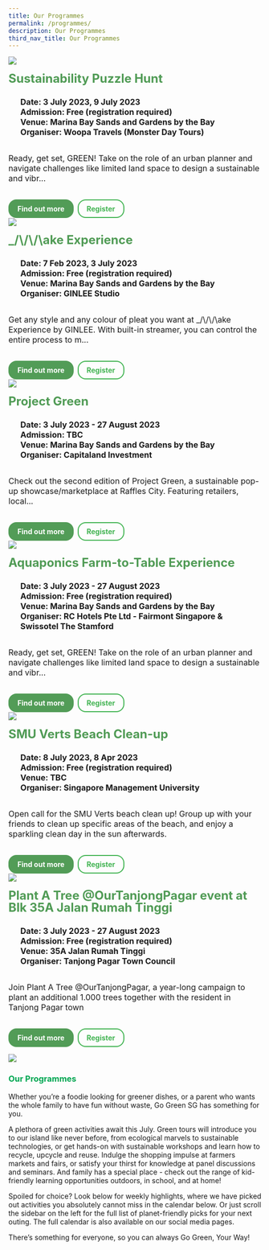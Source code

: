 ```yaml
---
title: Our Programmes
permalink: /programmes/
description: Our Programmes
third_nav_title: Our Programmes
---
```

<style>
	.row {
		gap: 1rem;
		flex-wrap: wrap;
	}
	
	.programmes__item {
		flex: 0 1 calc(33% - 0.5rem) !important;
		display: grid;
	}
	
	.programmes__item___header > img {
		margin: 0
		width: 100%
	}
	
	.programmes__item__header > h2 {
		color: black;
		font-size: 1.5rem;
		line-height: 1.5rem;
		margin: 1rem 0 0.5rem;
		font-weight: bold;
		color: #509b55;
	}
	
	.programmes__item__detail > ul {
		display: flex;
		flex-direction: column;
		list-style-type: none;
		margin: 1rem 0;
	}
	
	.programmes__item__detail > ul > li {
		margin: 0;
		font-size: 1rem;
		line-height: 1.25;
	}
	
	.programmes__item__detail > ul > li:last-child {
		margin: 0;
	}
	
	.programmes__item__body > p {
		font-size: 1rem;
		line-height: 1.25;
	}
	
	.programmes__item__actions {
		display: flex;
		align-items: center;
		margin-top: 1rem;
		gap: 0.5rem;
	}
	
	.programmes__item__actions > a {
		border: 2px solid black;
		padding: 0.5rem 1rem;
		height: fit-content;
		border-radius: 1rem;
		background-color: transparent;
		cursor: pointer;
		font-weight: bold;
		text-decoration: none;
	}
	
	.programmes__item__actions > .button-primary {
		background-color: #529c57;
		border: 2px solid #529c57;
		color: white !important;
	}
	
	.programmes__item__actions > .button-secondary {
		border: 2px solid #43b453;
		color: #43b453 !important;
	}
</style>

<div class="row">
	<div class="programmes__item col is-one-third">
		<div class="programmes__item__header">
			<img src="/images/Programmes/sustainability-puzzle-hunt.png">
			<h2>Sustainability Puzzle Hunt</h2>
		</div>
		<div class="programmes__item__detail">
			<ul>
				<li><strong>Date: 3 July 2023, 9 July 2023</strong></li>
				<li><strong>Admission: Free (registration required)</strong></li>
				<li><strong>Venue: Marina Bay Sands and Gardens by the Bay</strong></li>
				<li><strong>Organiser: Woopa Travels (Monster Day Tours)</strong></li>
			</ul>
		</div>
		<div class="programmes__item__body">
			<p>Ready, get set, GREEN! Take on the role of an urban planner and navigate challenges like limited land space to  design a sustainable and vibr...
		</p></div>
		<div class="programmes__item__actions">
			<a href="/programmes/sustainability-puzzle-hunt/" class="button-primary">Find out more</a>
			<a class="button-secondary">Register</a>
		</div>
	</div>
	<div class="programmes__item col is-one-third">
		<div class="programmes__item__header">
			<img src="/images/Programmes/make-experience.png">
			<h2>_/\/\/\ake Experience</h2>
		</div>
		<div class="programmes__item__detail">
			<ul>
				<li><strong>Date: 7 Feb 2023, 3 July 2023</strong></li>
				<li><strong>Admission: Free (registration required)</strong></li>
				<li><strong>Venue: Marina Bay Sands and Gardens by the Bay</strong></li>
				<li><strong>Organiser: GINLEE Studio</strong></li>
			</ul>
		</div>
		<div class="programmes__item__body">
			<p>Get any style and any colour of pleat you want at _/\/\/\ake Experience by GINLEE. With built-in streamer, you can control the entire process to m...
		</p></div>
		<div class="programmes__item__actions">
				<a class="button-primary">Find out more</a>
			<a class="button-secondary">Register</a>
		</div>
	</div>
	<div class="programmes__item col is-one-third">
		<div class="programmes__item__header">
			<img src="/images/Programmes/project-green.png">
			<h2>Project Green</h2>
		</div>
		<div class="programmes__item__detail">
			<ul>
				<li><strong>Date: 3 July 2023 - 27 August 2023</strong></li>
				<li><strong>Admission: TBC</strong></li>
				<li><strong>Venue: Marina Bay Sands and Gardens by the Bay</strong></li>
				<li><strong>Organiser: Capitaland Investment</strong></li>
			</ul>
		</div>
		<div class="programmes__item__body">
			<p>Check out the second edition of Project Green, a sustainable pop-up showcase/marketplace at Raffles City. Featuring retailers, local...
		</p></div>
		<div class="programmes__item__actions">
			<a class="button-primary">Find out more</a>
			<a class="button-secondary">Register</a>
		</div>
	</div>
	<div class="programmes__item col is-one-third">
		<div class="programmes__item__header">
			<img src="/images/Programmes/aquaponic.png">
			<h2>Aquaponics Farm-to-Table Experience</h2>
		</div>
		<div class="programmes__item__detail">
			<ul>
				<li><strong>Date: 3 July 2023 - 27 August 2023</strong></li>
				<li><strong>Admission: Free (registration required)</strong></li>
				<li><strong>Venue: Marina Bay Sands and Gardens by the Bay</strong></li>
				<li><strong>Organiser: RC Hotels Pte Ltd - Fairmont Singapore &amp; Swissotel The Stamford</strong></li>
			</ul>
		</div>
		<div class="programmes__item__body">
			<p>Ready, get set, GREEN! Take on the role of an urban planner and navigate challenges like limited land space to design a sustainable and vibr...
		</p></div>
		<div class="programmes__item__actions">
			<a class="button-primary">Find out more</a>
			<a class="button-secondary">Register</a>
		</div>
	</div>
	<div class="programmes__item col is-one-third">
		<div class="programmes__item__header">
			<img src="/images/Programmes/clean-up.png">
			<h2>SMU Verts Beach Clean-up</h2>
		</div>
		<div class="programmes__item__detail">
			<ul>
				<li><strong>Date: 8 July 2023, 8 Apr 2023</strong></li>
				<li><strong>Admission: Free (registration required)</strong></li>
				<li><strong>Venue: TBC</strong></li>
				<li><strong>Organiser: Singapore Management University</strong></li>
			</ul>
		</div>
		<div class="programmes__item__body">
			<p>Open call for the SMU Verts beach clean up! Group up with your friends to clean up specific areas of the beach, and enjoy a sparkling clean day in the sun afterwards.
		</p></div>
		<div class="programmes__item__actions">
			<a class="button-primary">Find out more</a>
			<a class="button-secondary">Register</a>
		</div>
	</div>
	<div class="programmes__item col is-one-third">
		<div class="programmes__item__header">
			<img src="/images/Programmes/plant-a-tree.png">
			<h2>Plant A Tree @OurTanjongPagar event at Blk 35A Jalan Rumah Tinggi</h2>
		</div>
		<div class="programmes__item__detail">
			<ul>
				<li><strong>Date: 3 July 2023 - 27 August 2023</strong></li>
				<li><strong>Admission: Free (registration required)</strong></li>
				<li><strong>Venue: 35A Jalan Rumah Tinggi</strong></li>
				<li><strong>Organiser: Tanjong Pagar Town Council</strong></li>
			</ul>
		</div>
		<div class="programmes__item__body">
			<p>Join Plant A Tree @OurTanjongPagar, a year-long campaign to plant an additional 1.000 trees together with the resident in Tanjong Pagar town
		</p></div>
		<div class="programmes__item__actions">
			<a class="button-primary">Find out more</a>
			<a class="button-secondary">Register</a>
		</div>
	</div>
</div>

![](/images/our-programmes.png)
### <span class="tx-green">Our Programmes</span>

Whether you’re a foodie looking for greener dishes, or a parent who wants the whole family to have fun without waste, Go Green SG has something for you.

A plethora of green activities await this July. Green tours will introduce you to our island like never before, from ecological marvels to sustainable technologies, or get hands-on with sustainable workshops and learn how to recycle, upcycle and reuse. Indulge the shopping impulse at farmers markets and fairs, or satisfy your thirst for knowledge at panel discussions and seminars. And family has a special place - check out the range of kid-friendly learning opportunities outdoors, in school, and at home!

Spoiled for choice? Look below for weekly highlights, where we have picked out activities you absolutely cannot miss in the calendar below. Or just scroll the sidebar on the left for the full list of planet-friendly picks for your next outing. The full calendar is also available on our social media pages.

There’s something for everyone, so you can always Go Green, Your Way!

<style>
	.tx-green { color: #00A651; }
	.tx-light-green { color: #A9CB5A; }
	.tx-dark-green { color: #52A057; }
	.tx-blue { color: #71B4DA; }
	.tx-gray { color: #9B9B9B; }
	.tx-brown { color: #8B572A; }
</style>
